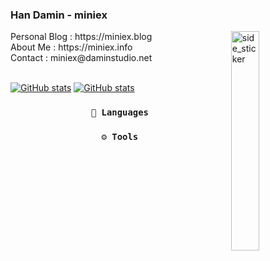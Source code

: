 ### Han Damin - miniex

<img align="right" width="30%" alt="side_sticker" src="https://media3.giphy.com/media/v1.Y2lkPTc5MGI3NjExdnByM2JoZjFwcmlsbGlrNDU5NG1nNnFpNjJzZWpvdms4NnVqN2c0MyZlcD12MV9pbnRlcm5hbF9naWZfYnlfaWQmY3Q9cw/Ssslp7vWSFBdK/giphy.webp" />

<div>
Personal Blog : https://miniex.blog<br />
About Me : https://miniex.info<br />
Contact : miniex@daminstudio.net
</div>

<br />

[![GitHub stats](https://github-readme-stats.vercel.app/api?username=miniex&show_icons=true&theme=dracula#gh-dark-mode-only)](https://github.com/anuraghazra/github-readme-stats#gh-dark-mode-only)
[![GitHub stats](https://github-readme-stats.vercel.app/api?username=miniex&show_icons=true&theme=default#gh-light-mode-only)](https://github.com/anuraghazra/github-readme-stats#gh-light-mode-only)

<h3 align="center"><code>🚀 Languages</code></h3>

<h3 align="center"><code>⚙️ Tools</code></h3>

<!--
**miniex/miniex** is a ✨ _special_ ✨ repository because its `README.md` (this file) appears on your GitHub profile.

Here are some ideas to get you started:

- 🔭 I’m currently working on ...
- 🌱 I’m currently learning ...
- 👯 I’m looking to collaborate on ...
- 🤔 I’m looking for help with ...
- 💬 Ask me about ...
- 📫 How to reach me: ...
- 😄 Pronouns: ...
- ⚡ Fun fact: ...
-->
